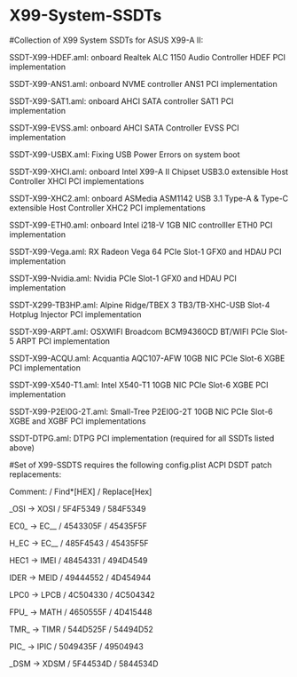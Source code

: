 # X99-System-SSDTs

#Collection of X99 System SSDTs for ASUS X99-A II:

SSDT-X99-HDEF.aml: onboard Realtek ALC 1150 Audio Controller HDEF PCI implementation

SSDT-X99-ANS1.aml: onboard NVME controller ANS1 PCI implementation

SSDT-X99-SAT1.aml: onboard AHCI SATA controller SAT1 PCI implementation

SSDT-X99-EVSS.aml: onboard AHCI SATA Controller EVSS PCI implementation

SSDT-X99-USBX.aml: Fixing USB Power Errors on system boot

SSDT-X99-XHCI.aml: onboard Intel X99-A II Chipset USB3.0 extensible Host Controller XHCI PCI implementations

SSDT-X99-XHC2.aml: onboard ASMedia ASM1142 USB 3.1 Type-A & Type-C extensible Host Controller XHC2 PCI implementations

SSDT-X99-ETH0.aml: onboard Intel i218-V 1GB NIC controlller ETH0 PCI implementation

SSDT-X99-Vega.aml: RX Radeon Vega 64 PCIe Slot-1 GFX0 and HDAU PCI implementation

SSDT-X99-Nvidia.aml: Nvidia PCIe Slot-1 GFX0 and HDAU PCI implementation

SSDT-X299-TB3HP.aml: Alpine Ridge/TBEX 3 TB3/TB-XHC-USB Slot-4 Hotplug Injector PCI implementation

SSDT-X99-ARPT.aml: OSXWIFI Broadcom BCM94360CD BT/WIFI PCIe Slot-5 ARPT PCI implementation

SSDT-X99-ACQU.aml: Acquantia AQC107-AFW 10GB NIC PCIe Slot-6 XGBE PCI implementation

SSDT-X99-X540-T1.aml: Intel X540-T1 10GB NIC PCIe Slot-6 XGBE PCI implementation

SSDT-X99-P2EI0G-2T.aml: Small-Tree P2EI0G-2T 10GB NIC PCIe Slot-6 XGBE and XGBF PCI implementations

SSDT-DTPG.aml: DTPG PCI implementation (required for all SSDTs listed above)


#Set of X99-SSDTS requires the following config.plist ACPI DSDT patch replacements:

Comment: / Find*[HEX] / Replace[Hex]

_OSI -> XOSI / 5F4F5349 / 584F5349

EC0_ -> EC__ / 4543305F / 45435F5F

H_EC -> EC__ / 485F4543 / 45435F5F

HEC1 -> IMEI / 48454331 / 494D4549

IDER -> MEID / 49444552 / 4D454944

LPC0 -> LPCB / 4C504330 / 4C504342

FPU_ -> MATH / 4650555F / 4D415448

TMR_ -> TIMR / 544D525F / 54494D52

PIC_ -> IPIC / 5049435F / 49504943

_DSM -> XDSM / 5F44534D / 5844534D
